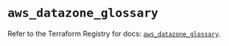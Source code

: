 # `aws_datazone_glossary`

Refer to the Terraform Registry for docs: [`aws_datazone_glossary`](https://registry.terraform.io/providers/hashicorp/aws/6.3.0/docs/resources/datazone_glossary).
